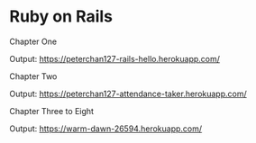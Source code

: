 # Ruby on Rails

Chapter One 

Output: https://peterchan127-rails-hello.herokuapp.com/

Chapter Two

Output: https://peterchan127-attendance-taker.herokuapp.com/

Chapter Three to Eight

Output: https://warm-dawn-26594.herokuapp.com/